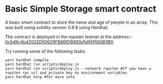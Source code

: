 # Basic Simple Storage smart contract

A basic smart contract to store the name and age of people in an array. This was built using solidity version 0.8.9 using Hardhat.

The contract is deployed in the ropsten testnet at the address:- [0x5d9c4b42022D50629FB86fDB993d1d95f550B3B0](https://ropsten.etherscan.io/address/0x5d9c4b42022D50629FB86fDB993d1d95f550B3B0#code).

Try running some of the following tasks:

```shell
yarn hardhat compile
yarn hardhat run scripts/deploy.js
yarn hardhat run scripts/deploy.js --network ropsten #If you have a ropsten rpc url and private key as environment variables
yarn hardhat help #for more info
```
